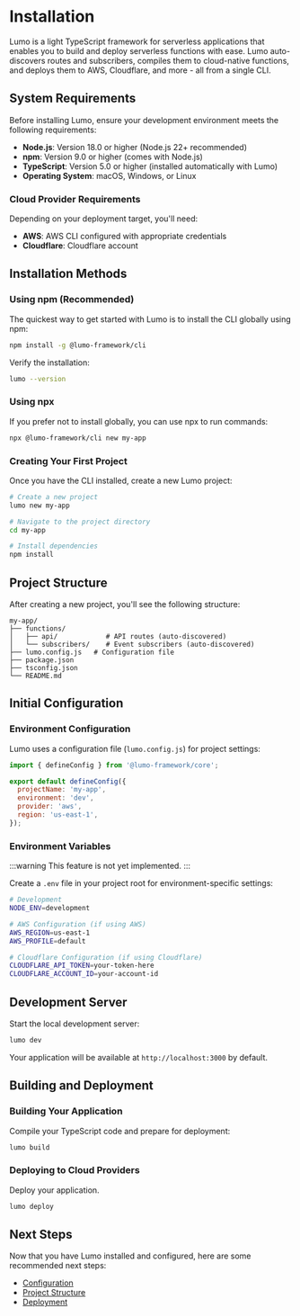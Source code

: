 # Installation

Lumo is a light TypeScript framework for serverless applications that enables you to build and deploy serverless functions with ease. Lumo auto-discovers routes and subscribers, compiles them to cloud-native functions, and deploys them to AWS, Cloudflare, and more - all from a single CLI.

## System Requirements

Before installing Lumo, ensure your development environment meets the following requirements:

- **Node.js**: Version 18.0 or higher (Node.js 22+ recommended)
- **npm**: Version 9.0 or higher (comes with Node.js)
- **TypeScript**: Version 5.0 or higher (installed automatically with Lumo)
- **Operating System**: macOS, Windows, or Linux

### Cloud Provider Requirements

Depending on your deployment target, you'll need:

- **AWS**: AWS CLI configured with appropriate credentials
- **Cloudflare**: Cloudflare account

## Installation Methods

### Using npm (Recommended)

The quickest way to get started with Lumo is to install the CLI globally using npm:

```bash
npm install -g @lumo-framework/cli
```

Verify the installation:

```bash
lumo --version
```

### Using npx

If you prefer not to install globally, you can use npx to run commands:

```bash
npx @lumo-framework/cli new my-app
```

### Creating Your First Project

Once you have the CLI installed, create a new Lumo project:

```bash
# Create a new project
lumo new my-app

# Navigate to the project directory
cd my-app

# Install dependencies
npm install
```

## Project Structure

After creating a new project, you'll see the following structure:

```
my-app/
├── functions/
│   ├── api/            # API routes (auto-discovered)
│   └── subscribers/    # Event subscribers (auto-discovered)
├── lumo.config.js   # Configuration file
├── package.json
├── tsconfig.json
└── README.md
```

## Initial Configuration

### Environment Configuration

Lumo uses a configuration file (`lumo.config.js`) for project settings:

```javascript
import { defineConfig } from '@lumo-framework/core';

export default defineConfig({
  projectName: 'my-app',
  environment: 'dev',
  provider: 'aws',
  region: 'us-east-1',
});
```

### Environment Variables

:::warning
This feature is not yet implemented.
:::

Create a `.env` file in your project root for environment-specific settings:

```bash
# Development
NODE_ENV=development

# AWS Configuration (if using AWS)
AWS_REGION=us-east-1
AWS_PROFILE=default

# Cloudflare Configuration (if using Cloudflare)
CLOUDFLARE_API_TOKEN=your-token-here
CLOUDFLARE_ACCOUNT_ID=your-account-id
```

## Development Server

Start the local development server:

```bash
lumo dev
```

Your application will be available at `http://localhost:3000` by default.

## Building and Deployment

### Building Your Application

Compile your TypeScript code and prepare for deployment:

```bash
lumo build
```

### Deploying to Cloud Providers

Deploy your application.

```bash
lumo deploy
```

## Next Steps

Now that you have Lumo installed and configured, here are some recommended next steps:

- [Configuration](/0.1.0-alpha/configuration)
- [Project Structure](/0.1.0-alpha/project-structure)
- [Deployment](/0.1.0-alpha/deployment)


